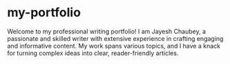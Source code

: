 # my-portfolio
Welcome to my professional writing portfolio! I am Jayesh Chaubey, a passionate and skilled writer with extensive experience in crafting engaging and informative content. My work spans various topics, and I have a knack for turning complex ideas into clear, reader-friendly articles.
